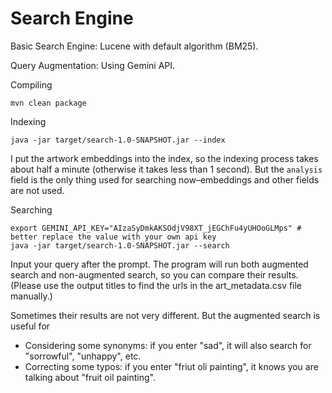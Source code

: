 # Search Engine

Basic Search Engine: Lucene with default algorithm (BM25).

Query Augmentation: Using Gemini API.

Compiling
```shell
mvn clean package
```

Indexing
```shell
java -jar target/search-1.0-SNAPSHOT.jar --index
```

I put the artwork embeddings into the index, so the indexing process takes about half a minute (otherwise it takes less than 1 second). But the `analysis` field is the only thing used for searching now–embeddings and other fields are not used.

Searching
```shell
export GEMINI_API_KEY="AIzaSyDmkAKSOdjV98XT_jEGChFu4yUHOoGLMps" # better replace the value with your own api key
java -jar target/search-1.0-SNAPSHOT.jar --search
```

Input your query after the prompt. The program will run both augmented search and non-augmented search, so you can compare their results. (Please use the output titles to find the urls in the art_metadata.csv file manually.)

Sometimes their results are not very different. But the augmented search is useful for 
- Considering some synonyms: if you enter "sad", it will also search for "sorrowful", "unhappy", etc.
- Correcting some typos: if you enter "friut oli painting", it knows you are talking about "fruit oil painting".